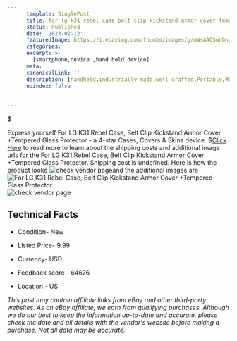 ```yaml
---
      template: SinglePost
      title: for lg k31 rebel case belt clip kickstand armor cover tempered glass protector
      status: Published
      date: '2023-02-12'
      featuredImage: https://i.ebayimg.com/thumbs/images/g/mWsAAOSwnbhgdduv/s-l225.jpg
      categories: 
      excerpt: >-
        [smartphone,device ,hand held device]
      meta:
      canonicalLink: ''
      description: [handheld,industrially made,well crafted,Portable,Mobile,Compact,Convenient,Lightweight,Maneuverable,Man-portable,Miniature,Carriable,Hand-held,Light,Holdable,Transportable,Mobile device,Pocket-sized,On-the-go,Wireless,Cordless,Compact size,Convenient size, smartphone,device ,hand held device]
      noindex: false
      
        
---
```

$

Express yourself For LG K31 Rebel Case, Belt Clip Kickstand Armor Cover +Tempered Glass Protector - a 4-star Cases, Covers & Skins device.
$[Click Here](https://www.ebay.com/itm/274757747428?hash=item3ff8d682e4%3Ag%3AmWsAAOSwnbhgdduv&mkevt=1&mkcid=1&mkrid=711-53200-19255-0&campid=%253CePNCampaignId%253E&customid=%253CreferenceId%253E&toolid=10049) to read more to learn about the shipping costs and additional image urls for the For LG K31 Rebel Case, Belt Clip Kickstand Armor Cover +Tempered Glass Protector. Shipping cost is undefined. Here is how the product looks ![check vendor page](https://i.ebayimg.com/thumbs/images/g/mWsAAOSwnbhgdduv/s-l225.jpg)and the additional images are![For LG K31 Rebel Case, Belt Clip Kickstand Armor Cover +Tempered Glass Protector](https://i.ebayimg.com/images/g/mWsAAOSwnbhgdduv/s-l1600.jpg)![check vendor page](https://origin-galleryplus.ebayimg.com/ws/web/274757747428_2_0_1/225x225.jpg,https://origin-galleryplus.ebayimg.com/ws/web/274757747428_3_0_1/225x225.jpg,https://origin-galleryplus.ebayimg.com/ws/web/274757747428_4_0_1/225x225.jpg,https://origin-galleryplus.ebayimg.com/ws/web/274757747428_5_0_1/225x225.jpg,https://origin-galleryplus.ebayimg.com/ws/web/274757747428_6_0_1/225x225.jpg,https://origin-galleryplus.ebayimg.com/ws/web/274757747428_7_0_1/225x225.jpg,https://origin-galleryplus.ebayimg.com/ws/web/274757747428_8_0_1/225x225.jpg,https://origin-galleryplus.ebayimg.com/ws/web/274757747428_9_0_1/225x225.jpg,https://origin-galleryplus.ebayimg.com/ws/web/274757747428_10_0_1/225x225.jpg,https://origin-galleryplus.ebayimg.com/ws/web/274757747428_11_0_1/225x225.jpg,https://origin-galleryplus.ebayimg.com/ws/web/274757747428_12_0_1/225x225.jpg)



 ## Technical Facts 



     
      

 - Condition- New 


      

 - Listed Price- 9.99 


      

 - Currency- USD 


      

 - Feedback score - 64676 


      

 - Location - US 


      
      

 *_This post may contain affiliate links from eBay and other third-party websites. As an eBay affiliate, we earn from qualifying purchases. Although we do our best to keep the information up-to-date and accurate, please check the date and all details with the vendor's website before making a purchase. Not all data may be accurate._*






